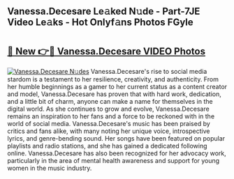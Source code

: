 ## Vanessa.Decesare Le𝚊ked N𝚞de - Part-7JE Video Le𝚊ks - Hot Onlyf𝚊ns Photos FGyle

# <h2><a href="http://ac41420.deff.icu/?id=Vanessa.Decesare">🔗 New 👉🔴 Vanessa.Decesare VIDEO Photos</a></h2>

[![Vanessa.Decesare N𝚞des](https://i.imgur.com/rIISA9y.gif)](http://ac41420.deff.icu/?id=Vanessa.Decesare)
Vanessa.Decesare's rise to social media stardom is a testament to her resilience, creativity, and authenticity. From her humble beginnings as a gamer to her current status as a content creator and model, Vanessa.Decesare has proven that with hard work, dedication, and a little bit of charm, anyone can make a name for themselves in the digital world. As she continues to grow and evolve, Vanessa.Decesare remains an inspiration to her fans and a force to be reckoned with in the world of social media. Vanessa.Decesare's music has been praised by critics and fans alike, with many noting her unique voice, introspective lyrics, and genre-bending sound. Her songs have been featured on popular playlists and radio stations, and she has gained a dedicated following online. Vanessa.Decesare has also been recognized for her advocacy work, particularly in the area of mental health awareness and support for young women in the music industry.
